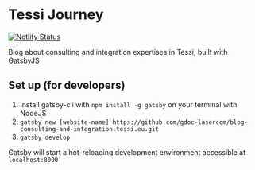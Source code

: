 # Tessi Journey

[![Netlify Status](https://api.netlify.com/api/v1/badges/556a51fc-5497-469b-bdbe-7bc471c51e5e/deploy-status)](https://app.netlify.com/sites/jolly-torvalds-c48597/deploys)

Blog about consulting and integration expertises in Tessi, built with [GatsbyJS][gatsby]

## Set up (for developers)

1. Install gatsby-cli with `npm install -g gatsby` on your terminal with NodeJS
1. `gatsby new [website-name] https://github.com/gdoc-lasercom/blog-consulting-and-integration.tessi.eu.git`
1. `gatsby develop`

Gatsby will start a hot-reloading development environment accessible at
`localhost:8000`

[gatsby]: https://www.gatsbyjs.org/
